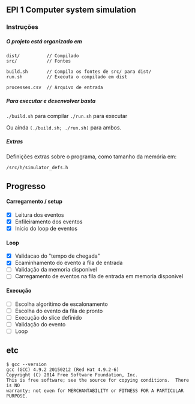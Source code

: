 ## EPI 1 Computer system simulation

### Instruções

##### O projeto está organizado em

    dist/          // Compilado
    src/           // Fontes

    build.sh       // Compila os fontes de src/ para dist/
    run.sh         // Executa o compilado em dist

    processes.csv  // Arquivo de entrada

##### Para executar e desenvolver basta

`./build.sh` para compilar
`./run.sh` para executar

Ou ainda `(./build.sh; ./run.sh)` para ambos.

##### Extras

Definições extras sobre o programa, como tamanho da memória em:

    /src/h/simulator_defs.h

## Progresso

#### Carregamento / setup
- [x] Leitura dos eventos
- [x] Enfileiramento dos eventos
- [x] Inicio do loop de eventos

#### Loop
- [x] Validacao do "tempo de chegada"
- [x] Ecaminhamento do evento a fila de entrada
- [ ] Validação da memoria disponivel
- [ ] Carregamento de eventos na fila de entrada em memoria disponivel

#### Execução
- [ ] Escolha algoritimo de escalonamento
- [ ] Escolha do evento da fila de pronto
- [ ] Execução do slice definido
- [ ] Validação do evento
- [ ] Loop

## etc

    $ gcc --version
    gcc (GCC) 4.9.2 20150212 (Red Hat 4.9.2-6)
    Copyright (C) 2014 Free Software Foundation, Inc.
    This is free software; see the source for copying conditions.  There is NO
    warranty; not even for MERCHANTABILITY or FITNESS FOR A PARTICULAR PURPOSE.
